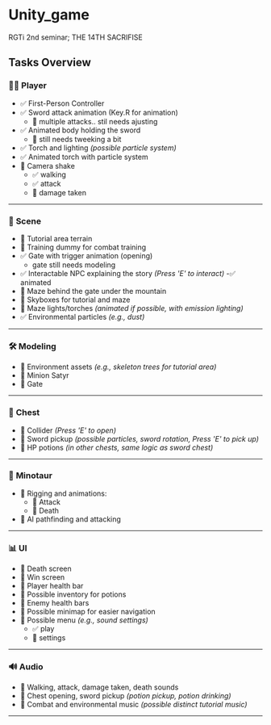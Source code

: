 # Unity_game
RGTi 2nd seminar;  THE 14TH SACRIFISE

## **Tasks Overview**

### 🧑‍🎮 **Player**
- ✅ First-Person Controller  
- ✅ Sword attack animation (Key.R for animation)
    - 🔲 multiple attacks.. stil needs ajusting
- ✅ Animated body holding the sword
    - 🔲 still needs tweeking a bit
- ✅ Torch and lighting *(possible particle system)*  
- ✅ Animated torch with particle system  
- 🔲 Camera shake
    - ✅ walking
    - ✅ attack
    - 🔲 damage taken

---

### 🌄 **Scene**
- 🔲 Tutorial area terrain  
- 🔲 Training dummy for combat training  
- ✅ Gate with trigger animation (opening)
    - gate still needs modeling 
- ✅ Interactable NPC explaining the story *(Press 'E' to interact)*
      -✅ animated
- 🔲 Maze behind the gate under the mountain  
- 🔲 Skyboxes for tutorial and maze  
- 🔲 Maze lights/torches *(animated if possible, with emission lighting)*  
- ✅ Environmental particles *(e.g., dust)*  

---

### 🛠️ **Modeling**
- 🔲 Environment assets *(e.g., skeleton trees for tutorial area)*  
- 🔲 Minion Satyr
- 🔲 Gate

---

### 💎 **Chest**
- 🔲 Collider *(Press 'E' to open)*  
- 🔲 Sword pickup *(possible particles, sword rotation, Press 'E' to pick up)*  
- 🔲 HP potions *(in other chests, same logic as sword chest)*  

---

### 🐂 **Minotaur**
- 🔲 Rigging and animations:
  - 🔲 Attack  
  - 🔲 Death  
- 🔲 AI pathfinding and attacking  

---

### 📊 **UI**
- 🔲 Death screen  
- 🔲 Win screen  
- 🔲 Player health bar  
- 🔲 Possible inventory for potions  
- 🔲 Enemy health bars  
- 🔲 Possible minimap for easier navigation  
- 🔲 Possible menu *(e.g., sound settings)*
    - ✅ play
    - 🔲 settings

---

### 🔊 **Audio**
- 🔲 Walking, attack, damage taken, death sounds  
- 🔲 Chest opening, sword pickup *(potion pickup, potion drinking)*  
- 🔲 Combat and environmental music *(possible distinct tutorial music)*  

---

